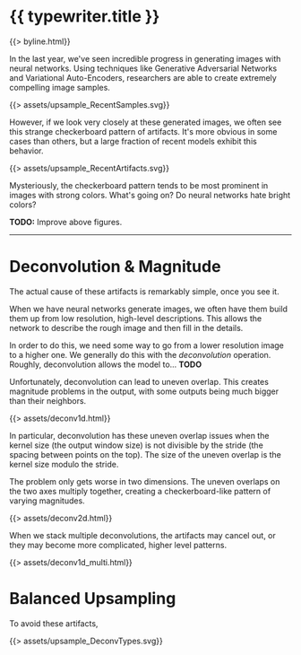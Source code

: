 <link rel="stylesheet" type="text/css" href="assets/common.css">
<script src="assets/d3.min.js"></script>
<script src="assets/d3-path.min.js"></script>
<script src="assets/underscore.js"></script>
<h1>{{ typewriter.title }}</h1>
{{> byline.html}}

In the last year, we've seen incredible progress in generating images with neural networks.
Using techniques like Generative Adversarial Networks and Variational Auto-Encoders,
researchers are able to create extremely compelling image samples.

{{> assets/upsample_RecentSamples.svg}}

However, if we look very closely at these generated images,
we often see this strange checkerboard pattern of artifacts.
It's more obvious in some cases than others,
but a large fraction of recent models exhibit this behavior.

{{> assets/upsample_RecentArtifacts.svg}}

Mysteriously, the checkerboard pattern tends to be most prominent in images with strong colors.
What's going on? Do neural networks hate bright colors?

**TODO:** Improve above figures.

---

Deconvolution & Magnitude
==========================

The actual cause of these artifacts is remarkably simple, once you see it.

When we have neural networks generate images, we often have them build them up
from low resolution, high-level descriptions.
This allows the network to describe the rough image and then fill in the details.

In order to do this, we need some way to go from a lower resolution image to a higher one.
We generally do this with the *deconvolution* operation.
Roughly, deconvolution allows the model to... **TODO**

Unfortunately, deconvolution can lead to uneven overlap.
This creates magnitude problems in the output, with some outputs being much bigger than their neighbors.

{{> assets/deconv1d.html}}

In particular, deconvolution has these uneven overlap issues when the kernel size (the output window size) is not divisible by the stride (the spacing between points on the top). The size of the uneven overlap is the kernel size modulo the stride.

The problem only gets worse in two dimensions. The uneven overlaps on the two axes multiply together, creating a checkerboard-like pattern of varying magnitudes.

{{> assets/deconv2d.html}}

When we stack multiple deconvolutions, the artifacts may cancel out, or they may become more complicated, higher level patterns.

{{> assets/deconv1d_multi.html}}

Balanced Upsampling
====================

To avoid these artifacts,

{{> assets/upsample_DeconvTypes.svg}}



<!--
Things Luke Vilnis suggested we look into:
* should we be calling it deconv?
* this paper argues for a different but related architecture http://128.84.21.199/pdf/1609.07009.pdf (seems like high-res literature already does soemthing similar to what we are doing)
-->
